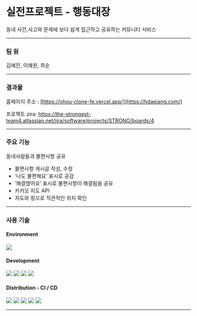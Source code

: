 # 실전프로젝트 - 행동대장
동네 사건,사고와 문제에 보다 쉽게 접근하고 공유하는 커뮤니티 서비스

---

### 팀 원
김예진, 이예원, 최순

---

### 결과물

홈페이지 주소 : [https://ohou-clone-fe.vercel.app/](https://hdaejang.com/)

프로젝트 zira: https://the-strongest-team4.atlassian.net/jira/software/projects/STRONG/boards/4

---

### 주요 기능
동네사람들과 불편사항 공유
 - 불편사항 게시글 작성, 수정
 - ‘나도 불편해요’ 표시로 공감
 - ‘해결했어요’ 표시로 불편사항이 해결됨을 공유
 - 카카오 지도 API
 - 지도와 핑으로 직관적인 위치 확인

---

### 사용 기술

#### Environment
<img src="https://img.shields.io/badge/intelliJ-000000?style=flat&logo=intellijidea&logoColor=white">


#### Development
<img src="https://img.shields.io/badge/springboot-6DB33F?style=flat&logo=springboot&logoColor=white"> <img src="https://img.shields.io/badge/mysql-4479A1?style=flat&logo=mysql&logoColor=white">
<img src="https://img.shields.io/badge/springsecurity-6DB33F?style=flat&logo=springsecurity&logoColor=white"> <img src="https://img.shields.io/badge/ubuntu-E95420?style=flat&logo=ubuntu&logoColor=white">

#### Distribution - CI / CD
<img src="https://img.shields.io/badge/AmazonAWS-FF9900?style=flat&logo=amazonaws&logoColor=white"> <img src="https://img.shields.io/badge/AmazonS3-569A31?style=flat&logo=amazons3&logoColor=white"> <img src="https://img.shields.io/badge/AmazonEC2-FF9900?style=flat&logo=amazonec2&logoColor=white"> <img src="https://img.shields.io/badge/AmazonRDS-527FFF?style=flat&logo=amazonrds&logoColor=white"> <img src="https://img.shields.io/badge/GithubActions-2088FF?style=flat&logo=githubactions&logoColor=white">


---
